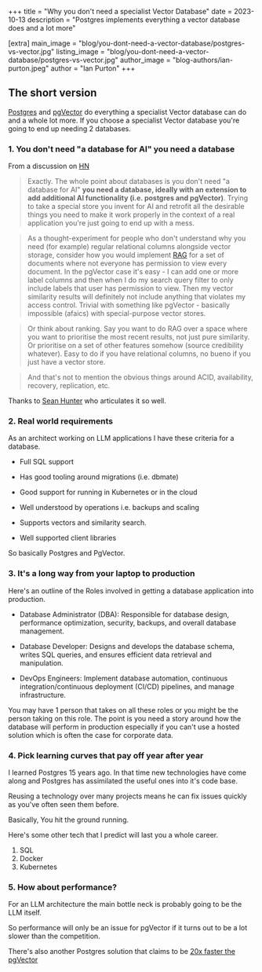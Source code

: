 +++
title = "Why you don't need a specialist Vector Database"
date = 2023-10-13
description = "Postgres implements everything a vector database does and a lot more"

[extra]
main_image = "blog/you-dont-need-a-vector-database/postgres-vs-vector.jpg"
listing_image = "blog/you-dont-need-a-vector-database/postgres-vs-vector.jpg"
author_image = "blog-authors/ian-purton.jpeg"
author = "Ian Purton"
+++

## The short version

[Postgres](https://www.postgresql.org/) and [pgVector](https://github.com/pgvector/pgvector) do everything a specialist Vector database can do and a whole lot more. If you choose a specialist Vector database you're going to end up needing 2 databases.

### 1. You don't need "a database for AI" you need a database

From a discussion on [HN](https://news.ycombinator.com/item?id=37420628)

> Exactly. The whole point about databases is you don't need "a database for AI" **you need a database, ideally with an extension to add additional AI functionality (i.e. postgres and pgVector)**. Trying to take a special store you invent for AI and retrofit all the desirable things you need to make it work properly in the context of a real application you're just going to end up with a mess.

> As a thought-experiment for people who don't understand why you need (for example) regular relational columns alongside vector storage, consider how you would implement [RAG](/blog/retrieval-augmented-generation/) for a set of documents where not everyone has permission to view every document. In the pgVector case it's easy - I can add one or more label columns and then when I do my search query filter to only include labels that user has permission to view. Then my vector similarity results will definitely not include anything that violates my access control. Trivial with something like pgVector - basically impossible (afaics) with special-purpose vector stores.

> Or think about ranking. Say you want to do RAG over a space where you want to prioritise the most recent results, not just pure similarity. Or prioritise on a set of other features somehow (source credibility whatever). Easy to do if you have relational columns, no bueno if you just have a vector store.

> And that's not to mention the obvious things around ACID, availability, recovery, replication, etc.

Thanks to [Sean Hunter](https://news.ycombinator.com/submitted?id=seanhunter) who articulates it so well.

### 2. Real world requirements

As an architect working on LLM applications I have these criteria for a database.

- Full SQL support

- Has good tooling around migrations (i.e. dbmate)

- Good support for running in Kubernetes or in the cloud

- Well understood by operations i.e. backups and scaling

- Supports vectors and similarity search.

- Well supported client libraries

So basically Postgres and PgVector.

### 3. It's a long way from your laptop to production

Here's an outline of the Roles involved in getting a database application into production.

* Database Administrator (DBA): Responsible for database design, performance optimization, security, backups, and overall database management.

* Database Developer: Designs and develops the database schema, writes SQL queries, and ensures efficient data retrieval and manipulation.

* DevOps Engineers: Implement database automation, continuous integration/continuous deployment (CI/CD) pipelines, and manage infrastructure.

You may have 1 person that takes on all these roles or you might be the person taking on this role. The point is you need a story around how the database will perform in production especially if you can't use a hosted solution which is often the case for corporate data.

### 4. Pick learning curves that pay off year after year

I learned Postgres 15 years ago. In that time new technologies have come along and Postgres has assimilated the useful ones into it's code base.

Reusing a technology over many projects means he can fix issues quickly as you've often seen them before.

Basically, You hit the ground running.

Here's some other tech that I predict will last you a whole career.

1. SQL
1. Docker
1. Kubernetes

### 5. How about performance?

For an LLM architecture the main bottle neck is probably going to be the LLM itself.

So performance will only be an issue for pgVector if it turns out to be a lot slower than the competition.

There's also another Postgres solution that claims to be [20x faster the pgVector](https://neon.tech/blog/pg-embedding-extension-for-vector-search) 

